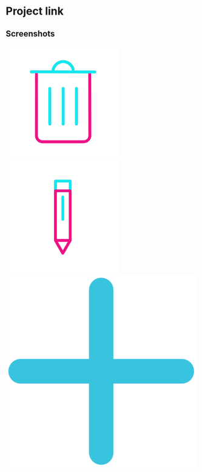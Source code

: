 # Project link


## Screenshots


![GitHub Logo](/src/assets/bin.png)
![GitHub Logo](/src/assets/edit.png)
![GitHub Logo](/src/assets/plus.png)